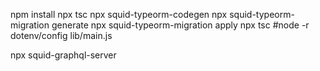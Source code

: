 npm install
npx tsc
npx squid-typeorm-codegen
npx squid-typeorm-migration generate
npx squid-typeorm-migration apply
npx tsc
#node -r dotenv/config lib/main.js

npx squid-graphql-server